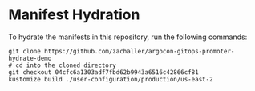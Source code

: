 # Manifest Hydration

To hydrate the manifests in this repository, run the following commands:

```shell
git clone https://github.com/zachaller/argocon-gitops-promoter-hydrate-demo
# cd into the cloned directory
git checkout 04cfc6a1303adf7fbd62b9943a6516c42866cf81
kustomize build ./user-configuration/production/us-east-2
```
